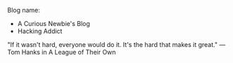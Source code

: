 Blog name: 
* A Curious Newbie's Blog
* Hacking Addict



"If it wasn't hard, everyone would do it. It's the hard that makes it great." ― Tom Hanks in A League of Their Own